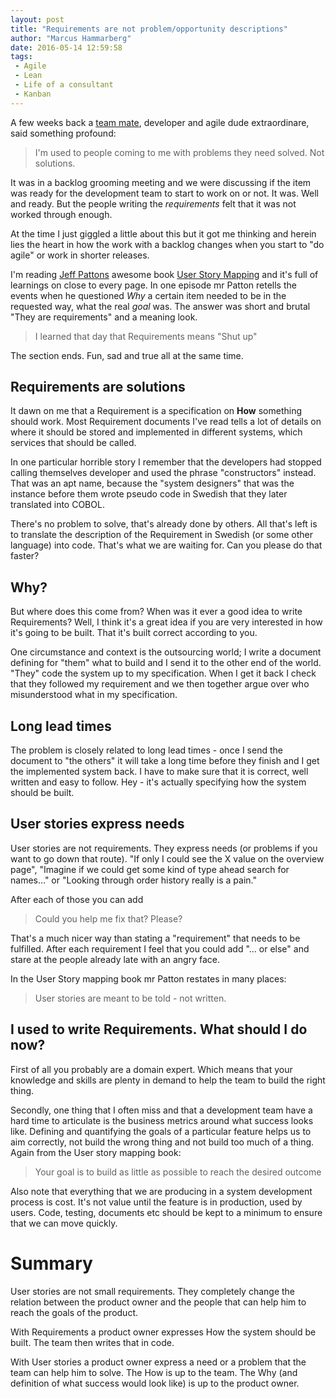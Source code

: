 ```yaml
---
layout: post
title: "Requirements are not problem/opportunity descriptions"
author: "Marcus Hammarberg"
date: 2016-05-14 12:59:58
tags:
 - Agile
 - Lean
 - Life of a consultant
 - Kanban
---
```


A few weeks back a [team mate](twitter.com/anjonsson), developer and agile dude extraordinare, said something profound:

> I'm used to people coming to me with problems they need solved. Not solutions.

It was in a backlog grooming meeting and we were discussing if the item was ready for the development team to start to work on or not. It was. Well and ready. But the people writing the *requirements* felt that it was not worked through enough.

At the time I just giggled a little about this but it got me thinking and herein lies the heart in how the work with a backlog changes when you start to "do agile" or work in shorter releases.

<!-- excerpt-end -->

I'm reading [Jeff Pattons](jpattonassociates.com) awesome book [User Story Mapping](jpattonassociates.com/user-story-mapping/) and it's full of learnings on close to every page. In one episode mr Patton retells the events when he questioned *Why* a certain item needed to be in the requested way, what the real *goal* was. The answer was short and brutal "They are requirements" and a meaning look.

> I learned that day that Requirements means "Shut up"

The section ends. Fun, sad and true all at the same time.

## Requirements are solutions

It dawn on me that a Requirement is a specification on **How** something should work. Most Requirement documents I've read tells a lot of details on where it should be stored and implemented in different systems, which services that should be called.

In one particular horrible story I remember that the developers had stopped calling themselves developer and used the phrase "constructors" instead. That was an apt name, because the "system designers" that was the instance before them wrote pseudo code in Swedish that they later translated into COBOL.

There's no problem to solve, that's already done by others. All that's left is to translate the description of the Requirement in Swedish (or some other language) into code. That's what we are waiting for. Can you please do that faster?

## Why?

But where does this come from? When was it ever a good idea to write Requirements? Well, I think it's a great idea if you are very interested in how it's going to be built. That it's built correct according to you.

One circumstance and context is the outsourcing world; I write a document defining for "them" what to build and I send it to the other end of the world. "They" code the system up to my specification. When I get it back I check that they followed my requirement and we then together argue over who misunderstood what in my specification.

## Long lead times

The problem is closely related to long lead times - once I send the document to "the others" it will take a long time before they finish and I get the implemented system back. I have to make sure that it is correct, well written and easy to follow. Hey - it's actually specifying how the system should be built.

## User stories express needs

User stories are not requirements. They express needs (or problems if you want to go down that route). "If only I could see the X value on the overview page", "Imagine if we could get some kind of type ahead search for names…" or "Looking through order history really is a pain."

After each of those you can add

> Could you help me fix that? Please?

That's a much nicer way than stating a "requirement" that needs to be fulfilled. After each requirement I feel that you could add "… or else" and stare at the people already late with an angry face.

In the User Story mapping book mr Patton restates in many places:

> User stories are meant to be told - not written.

## I used to write Requirements. What should I do now?

First of all you probably are a domain expert. Which means that your knowledge and skills are plenty in demand to help the team to build the right thing.

Secondly, one thing that I often miss and that a development team have a hard time to articulate is the business metrics around what success looks like. Defining and quantifying the goals of a particular feature helps us to aim correctly, not build the wrong thing and not build too much of a thing. Again from the User story mapping book:

> Your goal is to build as little as possible to reach the desired outcome

Also note that everything that we are producing in a system development process is cost. It's not value until the feature is in production, used by users. Code, testing, documents etc should be kept to a minimum to ensure that we can move quickly.

# Summary

User stories are not small requirements. They completely change the relation between the product owner and the people that can help him to reach the goals of the product.

With Requirements a product owner expresses How the system should be built. The team then writes that in code.

With User stories a product owner express a need or a problem that the team can help him to solve. The How is up to the team. The Why (and definition of what success would look like) is up to the product owner.


